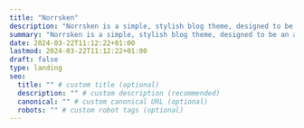 ```yaml
---
title: "Norrsken"
description: "Norrsken is a simple, stylish blog theme, designed to be an archive for all your digital things — available mid 2024!"
summary: "Norrsken is a simple, stylish blog theme, designed to be an archive for all your digital things — available mid 2024!"
date: 2024-03-22T11:12:22+01:00
lastmod: 2024-03-22T11:12:22+01:00
draft: false
type: landing
seo:
  title: "" # custom title (optional)
  description: "" # custom description (recommended)
  canonical: "" # custom canonical URL (optional)
  robots: "" # custom robot tags (optional)
---
```

